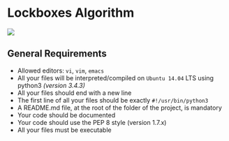 # Lockboxes Algorithm

![](https://www.educative.io/cdn-cgi/image/format=auto,width=600,quality=75/v2api/collection/10370001/6118021046206464/image/5066531265576960)

## General Requirements

- Allowed editors: `vi`, `vim`, `emacs`
- All your files will be interpreted/compiled on `Ubuntu 14.04` LTS using python3 *(version 3.4.3)*
- All your files should end with a new line
- The first line of all your files should be exactly `#!/usr/bin/python3`
- A README.md file, at the root of the folder of the project, is mandatory
- Your code should be documented
- Your code should use the PEP 8 style (version 1.7.x)
- All your files must be executable
